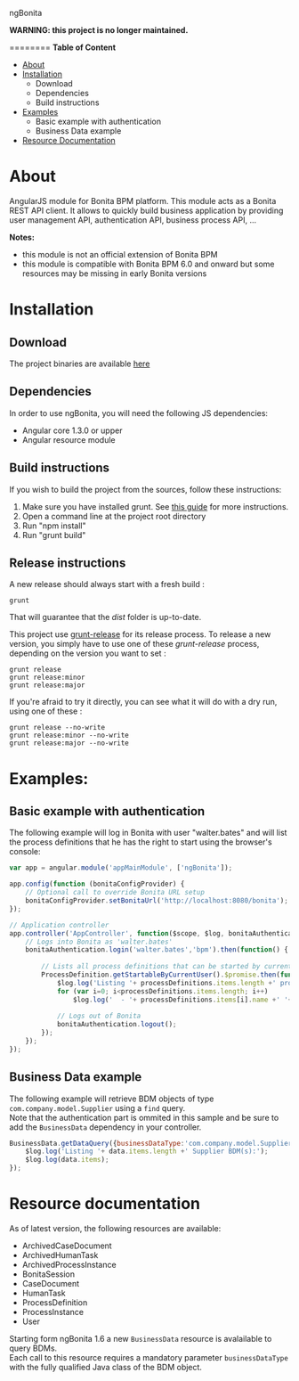 ngBonita

**WARNING: this project is no longer maintained.**

========
**Table of Content**
- [About](#about)
- [Installation](#installation)
  - Download
  - Dependencies
  - Build instructions
- [Examples](#examples)
  - Basic example with authentication
  - Business Data example
- [Resource Documentation](#resource-documentation)

# About
AngularJS module for Bonita BPM platform. This module acts as a Bonita REST API client.
It allows to quickly build business application by providing user management API, authentication API, business process API, 
...

**Notes:**
- this module is not an official extension of Bonita BPM
- this module is compatible with Bonita BPM 6.0 and onward but some resources may be missing in early Bonita versions

# Installation

## Download
The project binaries are available [here](https://github.com/rodriguelegall/ngBonita/releases)

## Dependencies
In order to use ngBonita, you will need the following JS dependencies:
- Angular core 1.3.0 or upper
- Angular resource module

## Build instructions
If you wish to build the project from the sources, follow these instructions:

1. Make sure you have installed grunt. See [this guide](http://gruntjs.com/getting-started) for more instructions.
2. Open a command line at the project root directory
3. Run "npm install"
4. Run "grunt build"

## Release instructions
A new release should always start with a fresh build :

```
grunt
```

That will guarantee that the *dist* folder is up-to-date.

This project use [grunt-release](https://github.com/geddski/grunt-release) for its release process.
To release a new version, you simply have to use one of these *grunt-release* process, depending on the version you want to set :

```
grunt release
grunt release:minor
grunt release:major
```

If you're afraid to try it directly, you can see what it will do with a dry run, using one of these :

```
grunt release --no-write
grunt release:minor --no-write
grunt release:major --no-write
```

# Examples:

## Basic example with authentication
The following example will log in Bonita with user "walter.bates" and will list the process definitions that he has the right to start using the browser's console:
``` js
var app = angular.module('appMainModule', ['ngBonita']);

app.config(function (bonitaConfigProvider) {
	// Optional call to override Bonita URL setup
	bonitaConfigProvider.setBonitaUrl('http://localhost:8080/bonita');
});

// Application controller
app.controller('AppController', function($scope, $log, bonitaAuthentication, ProcessDefinition){
	// Logs into Bonita as 'walter.bates'
	bonitaAuthentication.login('walter.bates','bpm').then(function() {
	
		// Lists all process definitions that can be started by current user
		ProcessDefinition.getStartableByCurrentUser().$promise.then(function (processDefinitions) {
			$log.log('Listing '+ processDefinitions.items.length +' process definition(s):');
			for (var i=0; i<processDefinitions.items.length; i++)
				$log.log('  - '+ processDefinitions.items[i].name +' '+ processDefinitions.items[i].version);
				
			// Logs out of Bonita
			bonitaAuthentication.logout();
		});
	});
});
```

## Business Data example
The following example will retrieve BDM objects of type `com.company.model.Supplier` using a `find` query.<br/>
Note that the authentication part is ommited in this sample and be sure to add the `BusinessData` dependency in your controller.
``` js
BusinessData.getDataQuery({businessDataType:'com.company.model.Supplier', q:'find'}).$promise.then(function (data) {
	$log.log('Listing '+ data.items.length +' Supplier BDM(s):');
	$log.log(data.items);
});
```

# Resource documentation

As of latest version, the following resources are available:
- ArchivedCaseDocument
- ArchivedHumanTask
- ArchivedProcessInstance
- BonitaSession
- CaseDocument
- HumanTask
- ProcessDefinition
- ProcessInstance
- User

Starting form ngBonita 1.6 a new `BusinessData` resource is avalailable to query BDMs.<br/>
Each call to this resource requires a mandatory parameter `businessDataType` with the fully qualified Java class of the BDM object.
